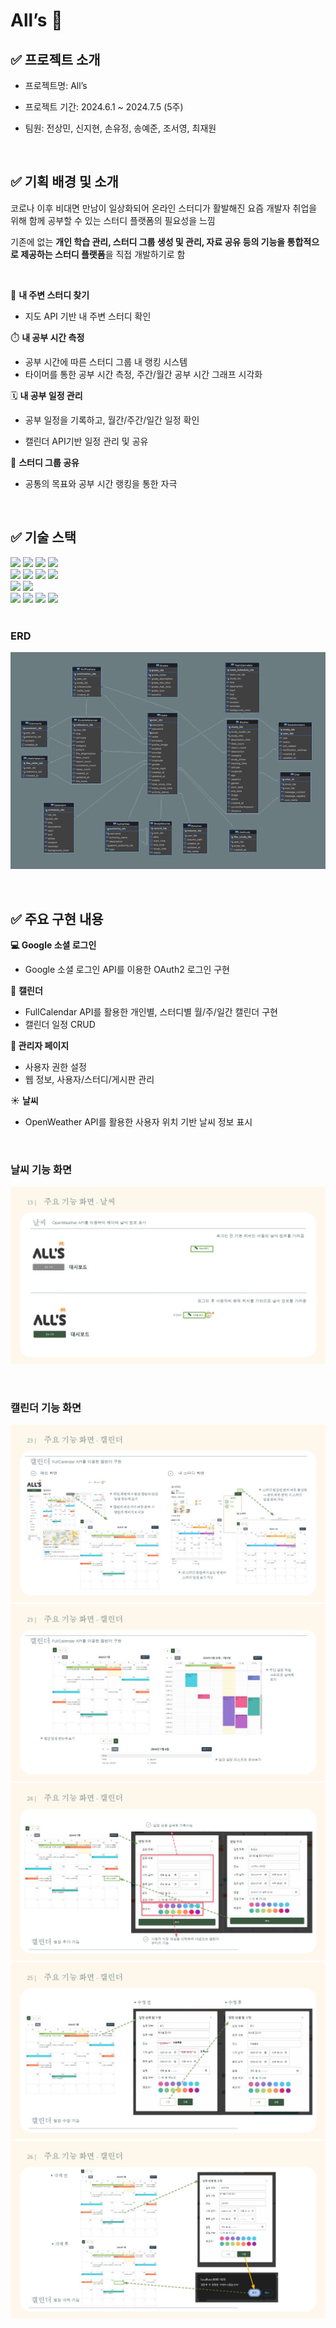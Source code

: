 # All’s 📗

## ✅ 프로젝트 소개

- 프로젝트명: All’s

- 프로젝트 기간: 2024.6.1 ~ 2024.7.5 (5주)

- 팀원: 전상민, 신지현, 손유정, 송예준, 조서영, 최재원

<br>

## ✅ 기획 배경 및 소개

코로나 이후 비대면 만남이 일상화되어 온라인 스터디가 활발해진 요즘 개발자 취업을 위해 함께 공부할 수 있는 스터디 플랫폼의 필요성을 느낌

기존에 없는 **개인 학습 관리, 스터디 그룹 생성 및 관리, 자료 공유 등의 기능을 통합적으로 제공하는 스터디 플랫폼**을 직접 개발하기로 함

<br>

📍 **내 주변 스터디 찾기** 

- 지도 API 기반 내 주변 스터디 확인

⏱️ **내 공부 시간 측정** 

- 공부 시간에 따른 스터디 그룹 내 랭킹 시스템
- 타이머를 통한 공부 시간 측정, 주간/월간 공부 시간 그래프 시각화

🗓️ **내 공부 일정 관리**

- 공부 일정을 기록하고, 월간/주간/일간 일정 확인

- 캘린더 API기반 일정 관리 및 공유

👥 **스터디 그룹 공유**

- 공통의 목표와 공부 시간 랭킹을 통한 자극

<br>

## ✅ 기술 스택

<div>

  <img src="https://img.shields.io/badge/spring-6DB33F?style=for-the-badge&logo=spring&logoColor=white"> 
  <img src="https://img.shields.io/badge/Node.js-339933?style=for-the-badge&logo=Node.js&logoColor=white">
  <img src="https://img.shields.io/badge/java-007396?style=for-the-badge&logo=java&logoColor=white">
  <img src="https://img.shields.io/badge/mysql-4479A1.svg?style=for-the-badge&logo=mysql&logoColor=white">
  <br>
  <img src="https://img.shields.io/badge/html5-E34F26?style=for-the-badge&logo=html5&logoColor=white"> 
  <img src="https://img.shields.io/badge/css-1572B6?style=for-the-badge&logo=css3&logoColor=white"> 
  <img src="https://img.shields.io/badge/javascript-F7DF1E?style=for-the-badge&logo=javascript&logoColor=black"> 
  <img src="https://img.shields.io/badge/jquery-0769AD?style=for-the-badge&logo=jquery&logoColor=white">
  <br>
  <img src="https://img.shields.io/badge/apachemaven-C71A36.svg?style=for-the-badge&logo=apachemaven&logoColor=white">
  <img src="https://img.shields.io/badge/apache tomcat-F8DC75?style=for-the-badge&logo=apachetomcat&logoColor=white">
  <br>
  <img src="https://img.shields.io/badge/figma-%23F24E1E.svg?style=for-the-badge&logo=figma&logoColor=white">
  <img src="https://img.shields.io/badge/github-181717?style=for-the-badge&logo=github&logoColor=white">
  <img src="https://img.shields.io/badge/git-F05032?style=for-the-badge&logo=git&logoColor=white">
  <img src="https://img.shields.io/badge/Notion-%23000000.svg?style=for-the-badge&logo=notion&logoColor=white">
   
</div>

<br>

### ERD
  ![ERD](All's_portfolio_images/erd.PNG)

<br>

## ✅ 주요 구현 내용

**💻 Google 소셜 로그인**

- Google 소셜 로그인 API를 이용한 OAuth2 로그인 구현

📅 **캘린더**

- FullCalendar API를 활용한 개인별, 스터디별 월/주/일간 캘린더 구현
- 캘린더 일정 CRUD

**💼 관리자 페이지**

- 사용자 권한 설정
- 웹 정보, 사용자/스터디/게시판 관리

☀️ **날씨**

- OpenWeather API를 활용한 사용자 위치 기반 날씨 정보 표시

<br>

### 날씨 기능 화면
  ![날씨](All's_portfolio_images/1.jpg)

<br>

### 캘린더 기능 화면
  ![캘린더1](All's_portfolio_images/2.jpg)
  ![캘린더2](All's_portfolio_images/3.jpg)
  ![캘린더_추가](All's_portfolio_images/4.jpg)
  ![캘린더_수정](All's_portfolio_images/5.jpg)
  ![캘린더_삭제](All's_portfolio_images/6.jpg)
